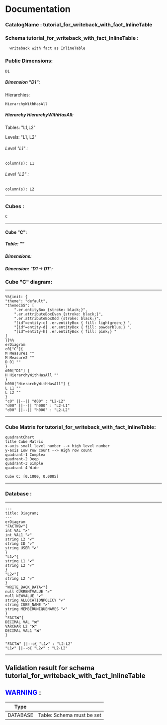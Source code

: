 # Documentation
### CatalogName : tutorial_for_writeback_with_fact_InlineTable
### Schema tutorial_for_writeback_with_fact_InlineTable : 

    
      writeback with fact as InlineTable
		
  
### Public Dimensions:

    D1

##### Dimension "D1":

Hierarchies:

    HierarchyWithHasAll

##### Hierarchy HierarchyWithHasAll:

Tables: "L1,L2"

Levels: "L1, L2"

###### Level "L1" :

    column(s): L1

###### Level "L2" :

    column(s): L2

---
### Cubes :

    C

---
#### Cube "C":

    

##### Table: ""

##### Dimensions:
##### Dimension: "D1 -> D1":

### Cube "C" diagram:

---

```mermaid
%%{init: {
"theme": "default",
"themeCSS": [
    ".er.entityBox {stroke: black;}",
    ".er.attributeBoxEven {stroke: black;}",
    ".er.attributeBoxOdd {stroke: black;}",
    "[id^=entity-c] .er.entityBox { fill: lightgreen;} ",
    "[id^=entity-d] .er.entityBox { fill: powderblue;} ",
    "[id^=entity-h] .er.entityBox { fill: pink;} "
]
}}%%
erDiagram
c0["C"]{
M Measure1 ""
M Measure2 ""
D D1 ""
}
d00["D1"] {
H HierarchyWithHasAll ""
}
h000["HierarchyWithHasAll"] {
L L1 ""
L L2 ""
}
"c0" ||--|| "d00" : "L2-L2"
"d00" ||--|| "h000" : "L2-L1"
"d00" ||--|| "h000" : "L2-L2"
```
---
### Cube Matrix for tutorial_for_writeback_with_fact_InlineTable:
```mermaid
quadrantChart
title Cube Matrix
x-axis small level number --> high level number
y-axis Low row count --> High row count
quadrant-1 Complex
quadrant-2 Deep
quadrant-3 Simple
quadrant-4 Wide

Cube C: [0.1000, 0.0005]
```
---
### Database :
---
```mermaid
---
title: Diagram;
---
erDiagram
"FACTWB✔"{
int VAL "✔"
int VAL1 "✔"
string L2 "✔"
string ID "✔"
string USER "✔"
}
"L1✔"{
string L1 "✔"
string L2 "✔"
}
"L2✔"{
string L2 "✔"
}
"WRITE_BACK_DATA✔"{
null CURRENTVALUE "✔"
null NEWVALUE "✔"
string ALLOCATIONPOLICY "✔"
string CUBE_NAME "✔"
string MEMBERUNIQUENAMES "✔"
}
"FACT❌"{
DECIMAL VAL "❌"
VARCHAR L2 "❌"
DECIMAL VAL1 "❌"
}

"FACT❌" ||--o{ "L1✔" : "L2-L2"
"L1✔" ||--o{ "L2✔" : "L2-L2"
```
---
## Validation result for schema tutorial_for_writeback_with_fact_InlineTable
## <span style='color: blue;'>WARNING</span> : 
|Type|   |
|----|---|
|DATABASE|Table: Schema must be set|
